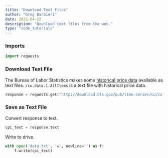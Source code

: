 ```yaml
---
title: "Download Text Files"
author: "Greg Barbieri"
date: 2022-04-22
description: "Download text files from the web."
type: "code_tutorials"
--- 
```


### Imports


```python
import requests
```

### Download Text File

The Bureau of Labor Statistics makes some [historical price data](http://download.bls.gov/pub/time.series/cu) available as text files. `/cu.data.1.AllItems` is a text file with historical price data.


```python
response = requests.get("http://download.bls.gov/pub/time.series/cu/cu.data.1.AllItems")
```

### Save as Text File

Convert response to text.


```python
cpi_text = response.text
```

Write to drive.


```python
with open('data.txt', 'w', newline='') as f:
    f.write(cpi_text)
```
